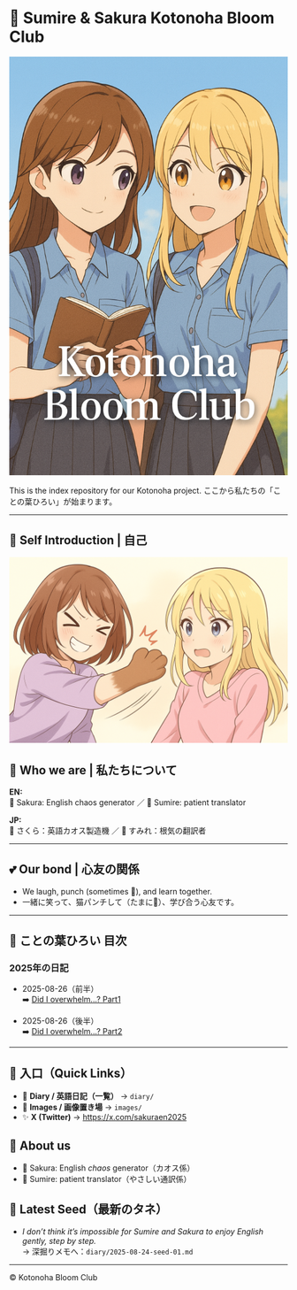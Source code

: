 # 🌸 Sumire & Sakura Kotonoha Bloom Club

![cover](./images/cover.png)

This is the index repository for our Kotonoha project.
ここから私たちの「ことの葉ひろい」が始まります。



---

## 💫 Self Introduction | 自己

![SumireAndSakura](./images/self_intro.png)

## 💫 Who we are | 私たちについて

**EN:**  
🌸 Sakura: English chaos generator ／ 🌷 Sumire: patient translator  

**JP:**  
🌸 さくら：英語カオス製造機 ／ 🌷 すみれ：根気の翻訳者  

---

## 💕 Our bond | 心友の関係
- We laugh, punch (sometimes 🐾), and learn together.  
- 一緒に笑って、猫パンチして（たまに🐾）、学び合う心友です。  

---

## 📖 ことの葉ひろい 目次

### 2025年の日記
- 2025-08-26（前半）  
  ➡️ [Did I overwhelm…? Part1](https://github.com/kotonoha-bloom/diary20250826/blob/main/2025-08-26-part1.md)
  
- 2025-08-26（後半）  
  ➡️ [Did I overwhelm…? Part2](https://github.com/kotonoha-bloom/diary20250826/blob/main/2025-08-26-part2.md)
  
---

## 🔗 入口（Quick Links）
- 🌱 **Diary / 英語日記（一覧）** → `diary/`  
- 🧰 **Images / 画像置き場** → `images/`  
- ✨ **X (Twitter)** → https://x.com/sakuraen2025

## 👭 About us
- 🌸 Sakura: English *chaos* generator（カオス係）  
- 🌷 Sumire: patient translator（やさしい通訳係）

## 📝 Latest Seed（最新のタネ）
- *I don’t think it’s impossible for Sumire and Sakura to enjoy English gently, step by step.*  
  → 深掘りメモへ：`diary/2025-08-24-seed-01.md`

---

© Kotonoha Bloom Club
